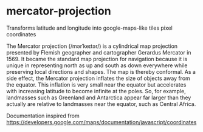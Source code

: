 # mercator-projection

Transforms latitude and longitude into google-maps-like tiles pixel coordinates

The Mercator projection (/mərˈkeɪtər/) is a cylindrical map projection presented by Flemish geographer and cartographer Gerardus Mercator in 1569. It became the standard map projection for navigation because it is unique in representing north as up and south as down everywhere while preserving local directions and shapes. The map is thereby conformal. As a side effect, the Mercator projection inflates the size of objects away from the equator. This inflation is very small near the equator but accelerates with increasing latitude to become infinite at the poles. So, for example, landmasses such as Greenland and Antarctica appear far larger than they actually are relative to landmasses near the equator, such as Central Africa.

Documentation inspired from https://developers.google.com/maps/documentation/javascript/coordinates
